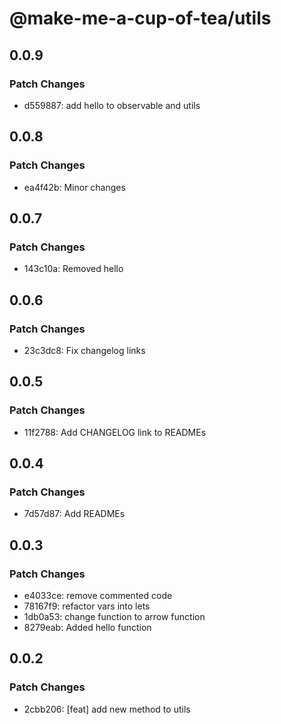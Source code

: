 # @make-me-a-cup-of-tea/utils

## 0.0.9

### Patch Changes

- d559887: add hello to observable and utils

## 0.0.8

### Patch Changes

- ea4f42b: Minor changes

## 0.0.7

### Patch Changes

- 143c10a: Removed hello

## 0.0.6

### Patch Changes

- 23c3dc8: Fix changelog links

## 0.0.5

### Patch Changes

- 11f2788: Add CHANGELOG link to READMEs

## 0.0.4

### Patch Changes

- 7d57d87: Add READMEs

## 0.0.3

### Patch Changes

- e4033ce: remove commented code
- 78167f9: refactor vars into lets
- 1db0a53: change function to arrow function
- 8279eab: Added hello function

## 0.0.2

### Patch Changes

- 2cbb206: [feat] add new method to utils
